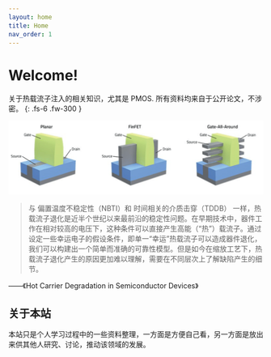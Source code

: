 ```yaml
---
layout: home
title: Home
nav_order: 1
---
```


# Welcome!

关于热载流子注入的相关知识，尤其是 PMOS. 所有资料均来自于公开论文，不涉密。
{: .fs-6 .fw-300 }

<!-- <img src="/assets/images/acarril-princeton.jpg" class="wrapped-float rounded"> -->

![planar finfet gaa comparison](/assets/images/planar_finfet_gaa.png)

> 与 偏置温度不稳定性（NBTI）和 时间相关的介质击穿（TDDB） 一样，热载流子退化是近半个世纪以来最前沿的稳定性问题。在早期技术中，器件工作在相对较高的电压下，这种条件可以直接产生高能（“热”）载流子。通过设定一些幸运电子的假设条件，即单一“幸运”热载流子可以造成器件退化，我们可以构建出一个简单而准确的可靠性模型。但是如今在缩放工艺下，热载流子退化产生的原因更加难以理解，需要在不同层次上了解缺陷产生的细节。

——《Hot Carrier Degradation in Semiconductor Devices》

## 关于本站

本站只是个人学习过程中的一些资料整理，一方面是方便自己看，另一方面是放出来供其他人研究、讨论，推动该领域的发展。